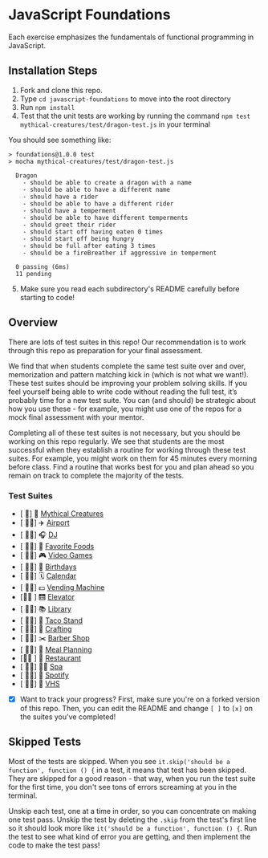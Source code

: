 # JavaScript Foundations

Each exercise emphasizes the fundamentals of functional programming in JavaScript.

## Installation Steps

1. Fork and clone this repo.
2. Type `cd javascript-foundations` to move into the root directory
3. Run `npm install`
4. Test that the unit tests are working by running the command `npm test mythical-creatures/test/dragon-test.js` in your terminal

You should see something like:

```shell
> foundations@1.0.0 test
> mocha mythical-creatures/test/dragon-test.js

  Dragon
    - should be able to create a dragon with a name
    - should be able to have a different name
    - should have a rider
    - should be able to have a different rider
    - should have a temperment
    - should be able to have different temperments
    - should greet their rider
    - should start off having eaten 0 times
    - should start off being hungry
    - should be full after eating 3 times
    - should be a fireBreather if aggressive in temperment

  0 passing (6ms)
  11 pending
```

5. Make sure you read each subdirectory's README carefully before starting to code!

## Overview

There are lots of test suites in this repo! Our recommendation is to work through this repo as preparation for your final assessment.

We find that when students complete the same test suite over and over, memorization and pattern matching kick in (which is not what we want!). These test suites should be improving your problem solving skills. If you feel yourself being able to write code without reading the full test, it’s probably time for a new test suite. You can (and should) be strategic about how you use these - for example, you might use one of the repos for a mock final assessment with your mentor.

Completing all of these test suites is not necessary, but you should be working on this repo regularly. We see that students are the most successful when they establish a routine for working through these test suites. For example, you might work on them for 45 minutes every morning before class. Find a routine that works best for you and plan ahead so you remain on track to complete the majority of the tests.

### Test Suites

- [ 🥭] 🧚 ‍[Mythical Creatures](./mythical-creatures)
- [ 🥭🥟] ✈️ [Airport](./airport)
- [ 🥭🥟] 🎧 [DJ](./dj)
- [ 🥭🥟] 🍔 [Favorite Foods](./favorite-foods)
- [ 🥭🥟] 🎮 [Video Games](./video-games/)
- [ 🥭🥟] 🎂 [Birthdays](./birthdays)
- [ 🥭🥟] 🗓 [Calendar](./calendar/)
- [ 🥭🥟] 💵 [Vending Machine](./dollar-store-vending-machine/)
- [🥭🥟 ] 🛗 [Elevator](./elevator/)
- [ 🥭🥟] 📚 [Library](./library)
- [ 🥭🥟] 🌮 [Taco Stand](./tacoStand/)
- [ 🥭🥟] 🧶 [Crafting](./crafting/)
- [ 🥭🥟] ✂️ [Barber Shop](./barber-shop/)
- [ 🥭🥟] 🥗 [Meal Planning](./meal-planning/)
- [🥭🥟 ] 🍜 [Restaurant](./restaurant/)
- [ 🥭🥟] 🧖‍♀️ [Spa](./spa/)
- [ 🥭🥟] 🎵 [Spotify](./spotify/)
- [ 🥭🥟] 📼 [VHS](./vhs/)

- [x] Want to track your progress? First, make sure you're on a forked version of this repo. Then, you can edit the README and change `[ ]` to `[x]` on the suites you've completed!

## Skipped Tests

Most of the tests are skipped. When you see `it.skip('should be a function', function () {` in a test, it means that test has been skipped. They are skipped for a good reason - that way, when you run the test suite for the first time, you don't see tons of errors screaming at you in the terminal.

Unskip each test, one at a time in order, so you can concentrate on making one test pass. Unskip the test by deleting the `.skip` from the test's first line so it should look more like `it('should be a function', function () {`. Run the test to see what kind of error you are getting, and then implement the code to make the test pass!
